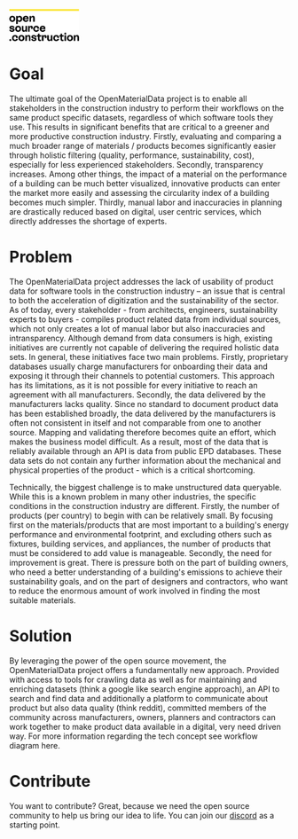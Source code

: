 
<img src="/opensource_construction_logo.svg" width="25%" alt="logo">

# Goal
The ultimate goal of the OpenMaterialData project is to enable all stakeholders in the construction industry to perform their workflows on the same product specific datasets, regardless of which software tools they use. 
This results in significant benefits that are critical to a greener and more productive construction industry. Firstly, evaluating and comparing a much broader range of materials / products becomes significantly easier through holistic filtering (quality, performance, sustainability, cost), especially for less experienced stakeholders. Secondly, transparency increases. Among other things, the impact of a material on the performance of a building can be much better visualized, innovative products can enter the market more easily and assessing the circularity index of a building becomes much simpler. Thirdly, manual labor and inaccuracies in planning are drastically reduced based on digital, user centric services, which directly addresses the shortage of experts.

# Problem
The OpenMaterialData project addresses the lack of usability of product data for software tools in the construction industry – an issue that is central to both the acceleration of digitization and the sustainability of the sector. As of today, every stakeholder - from architects, engineers, sustainability experts to buyers - compiles product related data from individual sources, which not only creates a lot of manual labor but also inaccuracies and intransparency. 
Although demand from data consumers is high, existing initiatives are currently not capable of delivering the required holistic data sets. In general, these initiatives face two main problems. Firstly, proprietary databases usually charge manufacturers for onboarding their data and exposing it through their channels to potential customers. This approach has its limitations, as it is not possible for every initiative to reach an agreement with all manufacturers. Secondly, the data delivered by the manufacturers lacks quality. Since no standard to document product data has been established broadly, the data delivered by the manufacturers is often not consistent in itself and not comparable from one to another source. Mapping and validating therefore becomes quite an effort, which makes the business model difficult. As a result, most of the data that is reliably available through an API is data from public EPD databases. These data sets do not contain any further information about the mechanical and physical properties of the product - which is a critical shortcoming.

Technically, the biggest challenge is to make unstructured data queryable. While this is a known problem in many other industries, the specific conditions in the construction industry are different. Firstly, the number of products (per country) to begin with can be relatively small. By focusing first on the materials/products that are most important to a building's energy performance and environmental footprint, and excluding others such as fixtures, building services, and appliances, the number of products that must be considered to add value is manageable. Secondly, the need for improvement is great. There is pressure both on the part of building owners, who need a better understanding of a building's emissions to achieve their sustainability goals, and on the part of designers and contractors, who want to reduce the enormous amount of work involved in finding the most suitable materials. 

# Solution
By leveraging the power of the open source movement, the OpenMaterialData project offers a fundamentally new approach. Provided with access to tools for crawling data as well as for maintaining and enriching datasets (think a google like search engine approach), an API to search and find data and additionally a platform to communicate about product but also data quality (think reddit), committed members of the community across manufacturers, owners, planners and contractors can work together to make product data available in a digital, very need driven way. For more information regarding the tech concept see workflow diagram here.

# Contribute

You want to contribute? Great, because we need the open source community to help us bring our idea to life. You can join our [discord](https://discord.gg/x3hRa2QT) as a starting point.  
